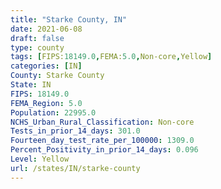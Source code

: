 ```yaml
---
title: "Starke County, IN"
date: 2021-06-08
draft: false
type: county
tags: [FIPS:18149.0,FEMA:5.0,Non-core,Yellow]
categories: [IN]
County: Starke County
State: IN
FIPS: 18149.0
FEMA_Region: 5.0
Population: 22995.0
NCHS_Urban_Rural_Classification: Non-core
Tests_in_prior_14_days: 301.0
Fourteen_day_test_rate_per_100000: 1309.0
Percent_Positivity_in_prior_14_days: 0.096
Level: Yellow
url: /states/IN/starke-county
---
```



